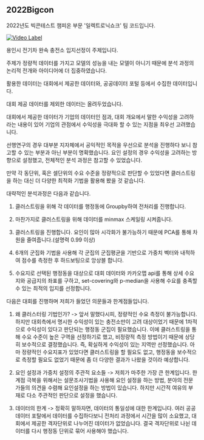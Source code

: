 ## 2022Bigcon
2022년도 빅콘테스트 챔피온 부문 '일렉트로닉쇼크' 팀 코드입니다.


[![Video Label](http://img.youtube.com/vi/cXYeo28os3s/0.jpg)](https://www.youtube.com/watch?v=cXYeo28os3s&t=1831s&ab_channel=2022%EB%B9%85%EC%BD%98%ED%85%8C%EC%8A%A4%ED%8A%B8)

용인시 전기차 완속 충전소 입지선정이 주제입니다.

주제가 정량적 데이터를 가지고 모델의 성능을 내는 모델이 아니기 때문에 분석 과정의 논리적 전개와 아이디어에 더 집중하였습니다.


활용한 데이터는 대회에서 제공한 데이터와, 공공데이터 포털 등에서 수집한 데이터입니다.

대회 제공 데이터를 제외한 데이터는 올려두었습니다.

대회에서 제공한 데이터가 기업의 데이터인 점과, 대회 개요에서 말한 수익성을 고려하라는 내용이 있어 기업의 관점에서 수익성을 극대화 할 수 있는 지점을 최우선 고려했습니다.

선행연구의 경우 대부분 지자체에서 공익적인 목적을 우선으로 분석을 진행하다 보니 참고할 수 있는 부분과 아닌 부분이 명확했습니다. 요인 설정의 경우 수익성을 고려하는 방향으로 설정했고, 전체적인 분석 과정은 참고할 수 있었습니다.

만약 각 동단위, 혹은 셀단위의 수요 수준을 정량적으로 판단할 수 있었다면 클러스트링을 하는 대신 더 다양한 최적화 기법을 활용해 봤을 것 같습니다.

대략적인 분석과정은 다음과 같습니다.

1. 클러스트링을 위해 각 데이터를 행정동에 Groupby하여 전처리를 진행합니다.

2. 마찬가지로 클러스트링을 위해 데이터를 minmax 스케일링 시켜줍니다.

3. 클러스트링을 진행합니다. 요인이 많아 시각화가 불가능하기 때문에 PCA를 통해 차원을 줄여줍니다.(설명력 0.99 이상)

4. 6개의 군집화 기법을 사용해 각 군집의 군집평균을 기반으로 가중치 벡터와 내적하여 점수를 측정한 후 하드보팅으로 앙상블 합니다.

5. 수요지로 선택된 행정동을 대상으로 대회 데이터와 카카오맵 api를 통해 상세 수요지와 공급지의 좌표를 구하고, set-covering와 p-median을 사용해 수요를 충족할 수 있는 최적의 입지를 선정합니다.

다음은 대회를 진행하며 저희가 들었던 의문들과 한계점들입니다.

1. 왜 클러스터링 기법인가?
-> 앞서 말했다시피, 정량적인 수요 측정이 불가능합니다. 하지만 대회측에서 명시한 수익성이 있는 충전소만이 고려 대상이었기 때문에 1차적으로 수익성이 있다고 판단되는 행정동 군집이 필요했습니다. 이에 클러스트링을 통해 수요 수준이 높은 구역을 선정하기로 했고, 비정량적 측정 방법이기 때문에 상당히 보수적으로 결정했습니다. 즉, 확실하게 수익성이 있는 지역만 선정했습니다. 아마 정량적인 수요지표가 있었다면 클러스트링을 할 필요도 없고, 행정동을 보수적으로 측정할 필요도 없었기 때문에 좀 더 다양한 결과가 나왔을 것이라 예상합니다. 

2. 요인 설정과 가중치 설정의 주관적 요소들
-> 저희가 마주한 가장 큰 한계입니다. 한계점 극복을 위해서는 설문조사기법을 사용해 요인 설정을 하는 방법, 분야의 전문가들의 의견을 수렴해 요인설정을 하는 방법이 있습니다.
하지만 시간적 여유의 부재로 다소 주관적인 판단으로 설정을 했습니다.

3. 데이터의 한계
-> 정확히 말하자면, 데이터의 통일성에 대한 한계입니다. 여러 공공 데이터 포탈에서 데이터를 수집하다보니 전처리 과정에서 시간을 많이 소요했고, 대회에서 제공한 격자단위로 나누어진 데이터가 없었습니다. 결국 격자단위로 나뉜 데이터를 다시 행정동 단위로 묶어 사용해야 했습니다.

